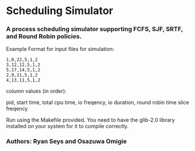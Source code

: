 # Scheduling Simulator

### A process scheduling simulator supporting FCFS, SJF, SRTF, and Round Robin policies.

Example Format for input files for simulation:
```
1,0,22,5,1,2
3,12,12,5,1,2
5,17,14,5,1,2
2,9,11,5,1,2
4,13,11,5,1,2
```
column values (in order):

pid, start time, total cpu time, io freqency, io duration, round robin time slice freqency

Run using the Makefile provided. You need to have the glib-2.0 library installed on your system for it to compile correctly.

### Authors: Ryan Seys and Osazuwa Omigie
